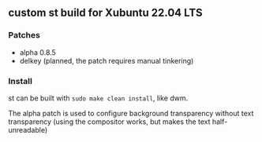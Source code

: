 ## custom st build for Xubuntu 22.04 LTS

### Patches
* alpha 0.8.5
* delkey (planned, the patch requires manual tinkering)

### Install

st can be built with ```sudo make clean install```, like dwm.

The alpha patch is used to configure background transparency without text transparency (using the compositor works, but makes the text half-unreadable)

